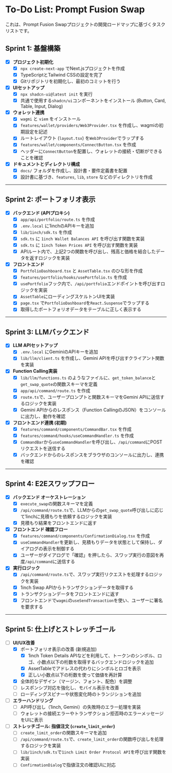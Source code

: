 # To-Do List: Prompt Fusion Swap

これは、Prompt Fusion Swapプロジェクトの開発ロードマップに基づくタスクリストです。

## Sprint 1: 基盤構築

- [x] **プロジェクト初期化**
    - [x] `npx create-next-app` でNext.jsプロジェクトを作成
    - [x] TypeScriptとTailwind CSSの設定を完了
    - [x] Gitリポジトリを初期化し、最初のコミットを行う
- [x] **UIセットアップ**
    - [x] `npx shadcn-ui@latest init` を実行
    - [x] 共通で使用する`shadcn/ui`コンポーネントをインストール (Button, Card, Table, Input, Dialog)
- [x] **ウォレット連携**
    - [x] `wagmi` と `viem` をインストール
    - [x] `features/wallet/providers/Web3Provider.tsx` を作成し、wagmiの初期設定を記述
    - [x] ルートレイアウト (`layout.tsx`) を`Web3Provider`でラップする
    - [x] `features/wallet/components/ConnectButton.tsx` を作成
    - [x] ヘッダーに`ConnectButton`を配置し、ウォレットの接続・切断ができることを確認
- [x] **ドキュメントとディレクトリ構成**
    - [x] `docs/` フォルダを作成し、設計書・要件定義書を配置
    - [x] 設計書に基づき、`features`, `lib`, `store` などのディレクトリを作成

---

## Sprint 2: ポートフォリオ表示

- [x] **バックエンド (APIプロキシ)**
    - [x] `app/api/portfolio/route.ts` を作成
    - [x] `.env.local` に1inchのAPIキーを追加
    - [x] `lib/1inch/sdk.ts` を作成
    - [x] `sdk.ts` に `1inch Wallet Balances API` を呼び出す関数を実装
    - [x] `sdk.ts` に `1inch Token Prices API` を呼び出す関数を実装
    - [x] APIルート内で、上記2つの関数を呼び出し、残高と価格を結合したデータを返すロジックを実装
- [x] **フロントエンド**
    - [x] `PortfolioDashboard.tsx` と `AssetTable.tsx` のひな形を作成
    - [x] `features/portfolio/hooks/usePortfolio.ts` を作成
    - [x] `usePortfolio`フック内で、`/api/portfolio`エンドポイントを呼び出すロジックを実装
    - [x] `AssetTable`にローディングスケルトンUIを実装
    * [x] `page.tsx` で`PortfolioDashboard`を`React.Suspense`でラップする
    - [x] 取得したポートフォリオデータをテーブルに正しく表示する

---

## Sprint 3: LLMバックエンド

- [x] **LLM APIセットアップ**
    - [x] `.env.local` にGeminiのAPIキーを追加
    - [x] `lib/llm/client.ts` を作成し、Gemini APIを呼び出すクライアント関数を実装
- [x] **Function Calling実装**
    - [x] `lib/llm/functions.ts` のようなファイルに、`get_token_balance`と`get_swap_quote`の関数スキーマを定義
    * [x] `app/api/command/route.ts` を作成
    - [x] `route.ts`で、ユーザープロンプトと関数スキーマをGemini APIに送信するロジックを実装
    - [x] Gemini APIからのレスポンス（Function CallingのJSON）をコンソールに出力し、動作を確認
- [x] **フロントエンド連携 (初期)**
    - [x] `features/command/components/CommandBar.tsx` を作成
    - [x] `features/command/hooks/useCommandHandler.ts` を作成
    - [x] `CommandBar`から`useCommandHandler`を呼び出し、`/api/command`にPOSTリクエストを送信する
    - [x] バックエンドからのレスポンスをブラウザのコンソールに出力し、連携を確認

---

## Sprint 4: E2Eスワップフロー

- [x] **バックエンド オーケストレーション**
    - [x] `execute_swap`の関数スキーマを定義
    - [x] `/api/command/route.ts`で、LLMからの`get_swap_quote`呼び出しに応じて1inchに見積もりを依頼するロジックを実装
    - [x] 見積もり結果をフロントエンドに返す
- [x] **フロントエンド 確認フロー**
    - [x] `features/command/components/ConfirmationDialog.tsx` を作成
    - [x] `useCommandHandler`を更新し、見積もりデータを状態として保持し、ダイアログの表示を制御する
    - [x] ユーザーがダイアログで「確認」を押したら、スワップ実行の意図を再度`/api/command`に送信する
- [x] **実行ロジック**
    - [x] `/api/command/route.ts`で、スワップ実行リクエストを処理するロジックを実装
    - [x] 1inch Swap APIからトランザクションデータを取得する
    - [x] トランザクションデータをフロントエンドに返す
    - [x] フロントエンドで`wagmi`の`useSendTransaction`を使い、ユーザーに署名を要求する

---

## Sprint 5: 仕上げとストレッチゴール

- [ ] **UI/UX改善**
    - [x] ポートフォリオ表示の改善 (新規追加)
        - [x] 1inch Token Details APIなどを利用して、トークンのシンボル、ロゴ、小数点以下の桁数を取得するバックエンドロジックを追加
        - [x] AssetTableでアドレスの代わりにシンボルとロゴを表示
        - [x] 正しい小数点以下の桁数を使って価値を再計算
    - [x] 全体的なデザイン（マージン、フォント、配色）を調整
    - [ ] レスポンシブ対応を強化し、モバイル表示を改善
    - [ ] ローディングスピナーや状態変化時のトランジションを追加
- [ ] **エラーハンドリング**
    - [ ] API呼び出し（1inch, Gemini）の失敗時のエラー処理を実装
    - [ ] ウォレットの接続エラーやトランザクション拒否時のエラーメッセージをUIに表示
- [ ] **ストレッチゴール: 指値注文 (`create_limit_order`)**
    - [ ] `create_limit_order`の関数スキーマを追加
    - [ ] `/api/command/route.ts`で、`create_limit_order`の関数呼び出しを処理するロジックを実装
    - [ ] `lib/1inch/sdk.ts`で`1inch Limit Order Protocol API`を呼び出す関数を実装
    - [ ] `ConfirmationDialog`で指値注文の確認UIに対応
